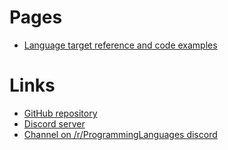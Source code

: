 # Pages
- [Language target reference and code examples](reference)

# Links
- [GitHub repository](https://github.com/Kithare/Kithare)
- [Discord server](https://discord.gg/hXvY8CzS7A)
- [Channel on /r/ProgrammingLanguages discord](https://discord.gg/sggx9T9xsz)
